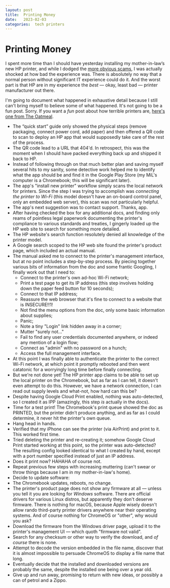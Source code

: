 ```yaml
---
layout: post
title:  Printing Money 
date:   2023-02-03 
categories:  tech printers 
---
```


# Printing Money


I spent more time than I should have yesterday installing my mother-in-law’s new HP printer, and while I dodged the [more obvious scams](https://www.theatlantic.com/technology/archive/2023/02/home-printer-digital-rights-management-hp-instant-ink-subscription/672913/?ref=galaxy-brain), I was actually shocked at how bad the experience was. There is absolutely no way that a normal person without significant IT experience could do it. And the worst part is that HP are in my experience the *best* — okay, least bad — printer manufacturer out there.

I'm going to document what happened in exhaustive detail because I still can't bring myself to believe some of what happened. It's not going to be a fun post. Sorry. If you want a *fun* post about how terrible printers are, [here's one from The Oatmeal](https://theoatmeal.com/comics/printers).

- The “quick start” guide only showed the physical steps (remove packaging, connect power cord, add paper) and then offered a QR code to scan to deploy an HP app that would supposedly take care of the rest of the process.
- The QR code lead to a URL that 404'd. In retrospect, this was the moment when I should have packed everything back up and shipped it back to HP.
- Instead of following through on that much better plan and saving myself several hits to my sanity, some detective work helped me to identify what the app should be and find it in the Google Play Store (my MiL's computer is a Chromebook; this will be significant later).
- The app's "install new printer" workflow simply scans the local network for printers. Since the step I was trying to accomplish was *connecting the printer to Wi-Fi* (this model doesn't have an on-board control panel, only an embedded web server), this scan was not particularly helpful.
- The app's next suggestion was to contact support. Thanks, app.
- After having checked the box for any additional docs, and finding only reams of pointless legal paperwork documenting the printer's compliance to various standards and treaties, I gingerly loaded up the HP web site to search for something more detailed.
- The HP website's search function resolutely denied all knowledge of the printer model.
- A Google search scoped to the HP web site found the printer's product page, which included an actual manual.
- The manual asked me to connect to the printer's management interface, but at no point includes a step-by-step process. By piecing together various bits of information from the doc and some frantic Googling, I finally work out that I need to:
  - Connect to the printer's own ad-hoc Wi-Fi network;
  - Print a test page to get its IP address (this step involves holding down the paper feed button for 10 seconds);
  - Connect to that IP address;
  - Reassure the web browser that it's fine to connect to a website that is INSECURE!!1!
  - Not find the menu options from the doc, only some basic information about supplies;
  - Panic;
  - Note a tiny "Login" link hidden away in a corner;
  - Mutter "surely not…"
  - Fail to find any user credentials documented anywhere, or indeed any mention of a login flow;
  - Connect as "admin" with no password on a hunch;
  - Access the full management interface.
- At this point I was finally able to authenticate the printer to the correct Wi-Fi network, at which point it promptly rebooted and then went catatonic for a worryingly long time before finally connecting.
- But we're not done yet! The HP printer app claims to be able to set up the local printer on the Chromebook, but as far as I can tell, it doesn't even attempt to do this. However, we have a network connection, I can read out supply levels and what-not, how hard can this be?
- Despite having Google Cloud Print enabled, nothing was auto-detected, so I created it as IPP (amazingly, this step *is* actually in the docs).
- Time for a test print! The Chromebook's print queue showed the doc as PRINTED, but the printer didn’t produce anything, and as far as I could determine, it never hit the printer's own queue.
- Hang head in hands.
- Verified that my iPhone can see the printer (via AirPrint) and print to it. This worked first time.
- Tried deleting the printer and re-creating it; somehow Google Cloud Print started working at this point, so the printer was auto-detected? The resulting config looked identical to what I created by hand, except with a port number specified instead of just an IP address.
- Does it print now? HAHAHA of course not.
- Repeat previous few steps with increasing muttering (can't swear or throw things because I am in my mother-in-law's home).
- Decide to update software:
- The Chromebook updates, reboots, no change.
- The printer's product page does not show any firmware at all — unless you tell it you are looking for *Windows* software. There are official drivers for various Linux distros, but apparently they don't deserve firmware. There is nothing for macOS, because Apple wisely doesn't allow rando third-party printer drivers anywhere near their operating systems. And of course nothing for ChromeOS or "other", why would you ask?
- Download the firmware from the Windows driver page, upload it to the printer's management UI — which quoth "firmware not valid".
- Search for any checksum or other way to verify the download, and *of course* there is none.
- Attempt to decode the version embedded in the file name, discover that it is almost impossible to persuade ChromeOS to display a file name that long.
- Eventually decide that the installed and downloaded versions are probably the same, despite the installed one being over a year old.
- Give up and run away, promising to return with new ideas, or possibly a can of petrol and a Zippo.

